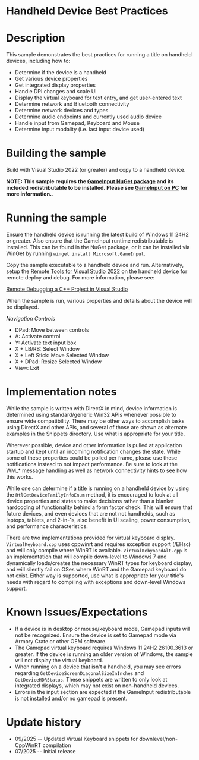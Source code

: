 # Handheld Device Best Practices

# Description

This sample demonstrates the best practices for running a title on handheld devices, including how to:
- Determine if the device is a handheld
- Get various device properties
- Get integrated display properties
- Handle DPI changes and scale UI
- Display the virtual keyboard for text entry, and get user-entered text
- Determine network and Bluetooth connectivity
- Determine network devices and types
- Determine audio endpoints and currently used audio device
- Handle input from Gamepad, Keyboard and Mouse
- Determine input modality (i.e. last input device used)

# Building the sample

Build with Visual Studio 2022 (or greater) and copy to a handheld device.

**NOTE: This sample requires the [GameInput NuGet package](https://www.nuget.org/packages/Microsoft.GameInput) 
and its included redistributable to be installed.  Please see 
[GameInput on PC](https://learn.microsoft.com/gaming/gdk/_content/gc/input/overviews/input-nuget) for more information.**.

# Running the sample

Ensure the handheld device is running the latest build of Windows 11 24H2 or greater.  Also ensure that
the GameInput runtime redistributable is installed.  This can be found in the NuGet package, or
it can be installed via WinGet by running `winget install Microsoft.GameInput`.

Copy the sample executable to a handheld device and run.  Alternatively, setup the
[Remote Tools for Visual Studio 2022](https://visualstudio.microsoft.com/downloads/?cid=learn-onpage-download-cta#remote-tools-for-visual-studio-2022)
on the handheld device for remote deploy and debug.  For more information, please see:

[Remote Debugging a C++ Project in Visual Studio](https://learn.microsoft.com/en-us/visualstudio/debugger/remote-debugging-cpp?view=vs-2022)

When the sample is run, various properties and details about the device will be displayed.

*Navigation Controls*

- DPad: Move between controls
- A: Activate control
- Y: Activate text input box
- X + LB/RB: Select Window
- X + Left Stick: Move Selected Window
- X + DPad: Resize Selected Window
- View: Exit

# Implementation notes

While the sample is written with DirectX in mind, device information is determined
using standard/generic Win32 APIs whenever possible to ensure wide compatibility.
There may be other ways to accomplish tasks using DirectX and other APIs, and several
of those are shown as alternate examples in the Snippets directory.  Use what is
appropriate for your title.

Wherever possible, device and other information is pulled at application startup and
kept until an incoming notification changes the state.  While some of these properties
could be polled per frame, please use these notifications instead to not impact performance.
Be sure to look at the WM_* message handling as well as network connectivity hints
to see how this works.

While one can determine if a title is running on a handheld device by using the
`RtlGetDeviceFamilyInfoEnum` method, it is encouraged to look at all device properties
and states to make decisions rather than a blanket hardcoding of
functionality behind a form factor check.  This will ensure that future devices, and even devices
that are not not handhelds, such as laptops, tablets, and 2-in-1s, also benefit in UI scaling, 
power consumption, and performance characteristics.

There are two implementations provided for virtual keyboard display.  `VirtualKeyboard.cpp` uses
cppwinrt and requires exception support (/EHsc) and will only compile where WinRT is available.
`VirtualKebyoardAlt.cpp` is an implementation that will compile down-level to Windows 7 and dynamically
loads/creates the necessary WinRT types for keyboard display, and will silently fail on OSes where
WinRT and the Gamepad keyboard do not exist.  Either way is supported, use what is appropriate
for your title's needs with regard to compiling with exceptions and down-level Windows support.

# Known Issues/Expectations

- If a device is in desktop or mouse/keyboard mode, Gamepad inputs will not be recognized. Ensure
  the device is set to Gamepad mode via Armory Crate or other OEM software.
- The Gamepad virtual keyboard requires Windows 11 24H2 26100.3613 or greater.  If the device is running
  an older version of Windows, the sample will not display the virtual keyboard.
- When running on a device that isn't a handheld, you may see errors regarding
  `GetDeviceScreenDiagonalSizeInInches` and `GetDeviceHDRStatus`. These snippets are written
  to only look at integrated displays, which may not exist on non-handheld devices.
- Errors in the input section are expected if the GameInput redistributable is not installed and/or
  no gamepad is present.

# Update history

- 09/2025 -- Updated Virtual Keyboard snippets for downlevel/non-CppWinRT compilation
- 07/2025 -- Initial release
